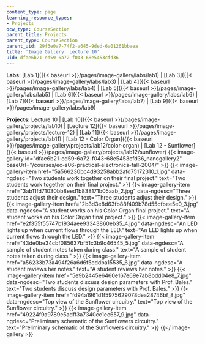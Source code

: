 ```yaml
---
content_type: page
learning_resource_types:
- Projects
ocw_type: CourseSection
parent_title: Projects
parent_type: CourseSection
parent_uid: 29f3e0a7-74f2-a645-9ded-6a01261bbaea
title: 'Image Gallery: Lecture 10'
uid: dfae6b21-ed59-6a72-f043-68e5453cfd36
---
```


**Labs:** [Lab 1]({{< baseurl >}}/pages/image-gallery/labs/lab1) | [Lab 3]({{< baseurl >}}/pages/image-gallery/labs/lab3) | [Lab 4]({{< baseurl >}}/pages/image-gallery/labs/lab4) | [Lab 5]({{< baseurl >}}/pages/image-gallery/labs/lab5) | [Lab 6]({{< baseurl >}}/pages/image-gallery/labs/lab6) | [Lab 7]({{< baseurl >}}/pages/image-gallery/labs/lab7) | [Lab 9]({{< baseurl >}}/pages/image-gallery/labs/lab9)

**Projects:** Lecture 10 | [Lab 10]({{< baseurl >}}/pages/image-gallery/projects/lab10) | [Lecture 12]({{< baseurl >}}/pages/image-gallery/projects/lecture-12) | [Lab 11]({{< baseurl >}}/pages/image-gallery/projects/lab11) | [Lab 12 - Color Organ]({{< baseurl >}}/pages/image-gallery/projects/lab12/color-organ) | [Lab 12 - Sunflower]({{< baseurl >}}/pages/image-gallery/projects/lab12/sunflower)
{{< image-gallery id="dfae6b21-ed59-6a72-f043-68e5453cfd36_nanogallery2" baseUrl="/courses/ec-s06-practical-electronics-fall-2004/" >}}
{{< image-gallery-item href="5a566230bc4d93258abb2afd75172310_1.jpg" data-ngdesc="Two students work together on their final project." text="Two students work together on their final project." >}}
{{< image-gallery-item href="3ab11fd71030bb8eed1b838171b05aab_2.jpg" data-ngdesc="Three students adjust their design." text="Three students adjust their design." >}}
{{< image-gallery-item href="2b3d3e8d63fb88f409b78d55cfbee5e0_3.jpg" data-ngdesc="A student works on his Color Organ final project." text="A student works on his Color Organ final project." >}}
{{< image-gallery-item href="e2f355f55747b1934aee93343860eb35_4.jpg" data-ngdesc="An LED lights up when current flows through the LED." text="An LED lights up when current flows through the LED." >}}
{{< image-gallery-item href="43de0be34cbf085637bf51c3b9c46545_5.jpg" data-ngdesc="A sample of student notes taken during class." text="A sample of student notes taken during class." >}}
{{< image-gallery-item href="a56233b73a494f26a6d6f5eddba15535_6.jpg" data-ngdesc="A student reviews her notes." text="A student reviews her notes." >}}
{{< image-gallery-item href="5e9b2445e6460e167e69e7ab8bdd04e8_7.jpg" data-ngdesc="Two students discuss design parameters with Prof. Bales." text="Two students discuss design parameters with Prof. Bales." >}}
{{< image-gallery-item href="fd94a1961d1f5975629078dea28746bf_8.jpg" data-ngdesc="Top view of the Sunflower circuitry." text="Top view of the Sunflower circuitry." >}}
{{< image-gallery-item href="49224f9a9789e5adff3a7340cc1ec657_9.jpg" data-ngdesc="Preliminary schematic of the Sunflowers circuitry." text="Preliminary schematic of the Sunflowers circuitry." >}}
{{</ image-gallery >}}